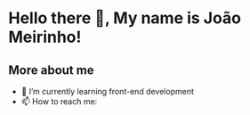 # Hello there 👋, My name is **João Meirinho**!

## More about me
- 🌱 I’m currently learning front-end development
- 📫 How to reach me: 
